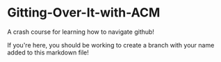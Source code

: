 # Gitting-Over-It-with-ACM
A crash course for learning how to navigate github!

If you're here, you should be working to create a branch with your name added to this markdown file!
